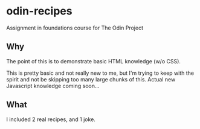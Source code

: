 # odin-recipes

Assignment in foundations course for The Odin Project

## Why

The point of this is to demonstrate basic HTML knowledge (w/o CSS).

This is pretty basic and not really new to me, but I'm trying to keep
with the spirit and not be skipping too many large chunks of
this. Actual new Javascript knowledge coming soon...

## What

I included 2 real recipes, and 1 joke.
